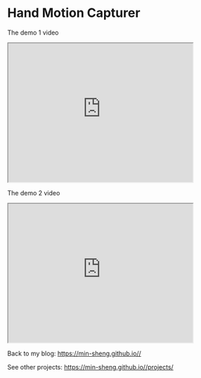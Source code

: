 # Hand Motion Capturer

The demo 1 video

<iframe width="420" height="315"
src="https://www.youtube.com/embed/F2W1sQky6yw">
</iframe>

The demo 2 video

<iframe width="420" height="315"
src="https://www.youtube.com/embed/MhrreuvHw9w">
</iframe>

Back to my blog:
 <a href="https://min-sheng.github.io//">https://min-sheng.github.io//</a>

See other projects:
 <a href="https://min-sheng.github.io//projects/">https://min-sheng.github.io//projects/</a>
